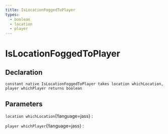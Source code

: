 ```yaml
---
title: IsLocationFoggedToPlayer
types:
  - boolean
  - location
  - player
---
```


# IsLocationFoggedToPlayer

## Declaration

```jass
constant native IsLocationFoggedToPlayer takes location whichLocation, player whichPlayer returns boolean
```

## Parameters
`location whichLocation`{!language=jass}
: 

`player whichPlayer`{!language=jass}
: 
